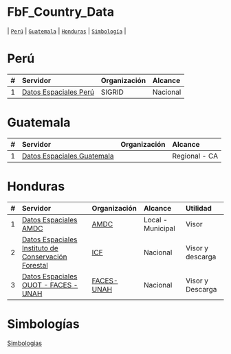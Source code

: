# FbF_Country_Data

\| [`Perú`](#perú) \| [`Guatemala`](#guatemala) \| [`Honduras`](#honduras) \|
[`Simbología`](#simbologías) \| 


# Perú

| # | Servidor | Organización | Alcance |
| :---: | :--- | :--- | :--- | 
| 1 | [Datos Espaciales Perú](https://sigrid.cenepred.gob.pe/sigridv3/mapa) | SIGRID | Nacional |


# Guatemala

| # | Servidor | Organización | Alcance |
| :---: | :--- | :--- | :--- | 
| 1 | [Datos Espaciales Guatemala](https://rmgir.proyectonesoamerica.org/index.php) |  | Regional - CA |

# Honduras

| # | Servidor | Organización | Alcance | Utilidad |
| :---: | :--- | :--- | :--- |  :--- | 
| 1 | [Datos Espaciales AMDC](https://amdc.giscloud.com/) | [AMDC](https://www.amdc.hn/) | Local - Municipal | Visor |
| 2 | [Datos Espaciales Instituto de Conservación Forestal](https://sigmof.icf.gob.hn/?page_id=4703) | [ICF](https://icf.gob.hn/) | Nacional | Visor y descarga | 
| 3 | [Datos Espaciales OUOT - FACES - UNAH](https://geoportalouot.unah.edu.hn/layers/?limit=10&offset=0) | [FACES-UNAH](https://cienciasespaciales.unah.edu.hn/institutos/ouot/) | Nacional | Visor y Descarga |


# Simbologías

[Simbologias](https://github.com/qgispe/Symbology-Hub)
